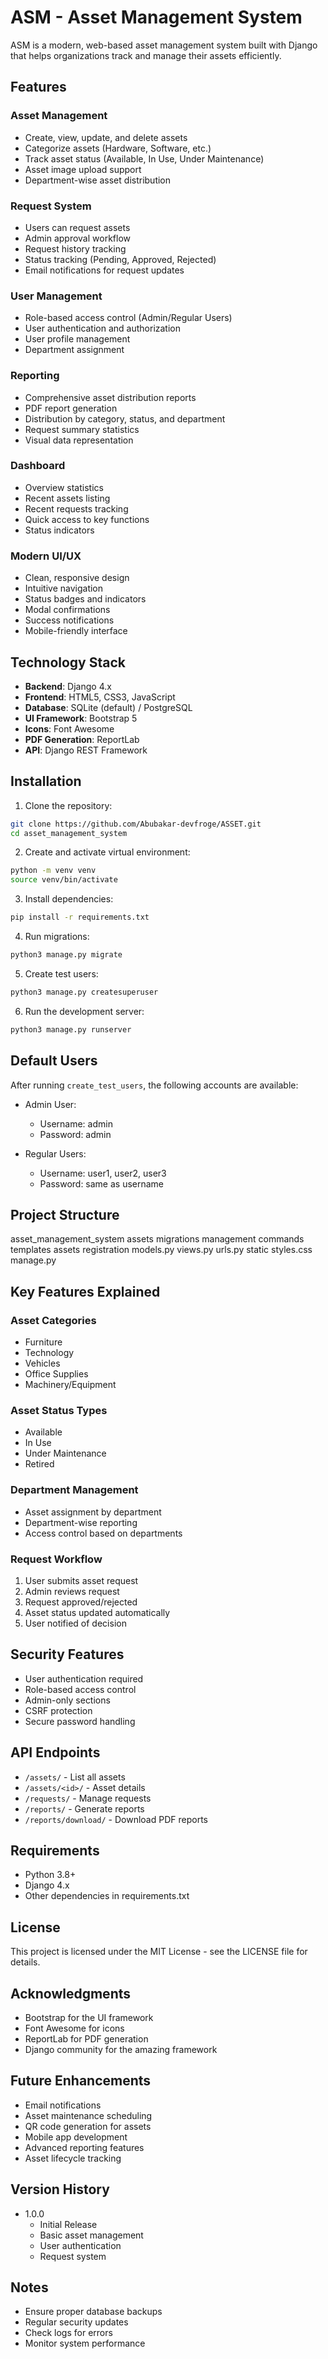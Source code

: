 # ASM - Asset Management System

ASM is a modern, web-based asset management system built with Django that helps organizations track and manage their assets efficiently.

## Features

### Asset Management
- Create, view, update, and delete assets
- Categorize assets (Hardware, Software, etc.)
- Track asset status (Available, In Use, Under Maintenance)
- Asset image upload support
- Department-wise asset distribution

### Request System
- Users can request assets
- Admin approval workflow
- Request history tracking
- Status tracking (Pending, Approved, Rejected)
- Email notifications for request updates

### User Management
- Role-based access control (Admin/Regular Users)
- User authentication and authorization
- User profile management
- Department assignment

### Reporting
- Comprehensive asset distribution reports
- PDF report generation
- Distribution by category, status, and department
- Request summary statistics
- Visual data representation


### Dashboard
- Overview statistics
- Recent assets listing
- Recent requests tracking
- Quick access to key functions
- Status indicators



### Modern UI/UX
- Clean, responsive design
- Intuitive navigation
- Status badges and indicators
- Modal confirmations
- Success notifications
- Mobile-friendly interface


## Technology Stack

- **Backend**: Django 4.x
- **Frontend**: HTML5, CSS3, JavaScript
- **Database**: SQLite (default) / PostgreSQL
- **UI Framework**: Bootstrap 5
- **Icons**: Font Awesome
- **PDF Generation**: ReportLab
- **API**: Django REST Framework

## Installation

1. Clone the repository:

```bash
git clone https://github.com/Abubakar-devfroge/ASSET.git
cd asset_management_system        
```
2. Create and activate virtual environment:
```bash
python -m venv venv
source venv/bin/activate
```
3. Install dependencies:
```bash
pip install -r requirements.txt
```
4. Run migrations:
```bash
python3 manage.py migrate
```
5. Create test users:
```bash
python3 manage.py createsuperuser
```
6. Run the development server:
```bash
python3 manage.py runserver
```

## Default Users

After running `create_test_users`, the following accounts are available:

- Admin User:
  - Username: admin
  - Password: admin

- Regular Users:
  - Username: user1, user2, user3
  - Password: same as username

## Project Structure

asset_management_system
assets
migrations
management
commands
templates
assets
registration
models.py
views.py
urls.py
static
styles.css
manage.py



## Key Features Explained

### Asset Categories
- Furniture
- Technology
- Vehicles
- Office Supplies
- Machinery/Equipment

### Asset Status Types
- Available
- In Use
- Under Maintenance
- Retired

### Department Management
- Asset assignment by department
- Department-wise reporting
- Access control based on departments

### Request Workflow
1. User submits asset request
2. Admin reviews request
3. Request approved/rejected
4. Asset status updated automatically
5. User notified of decision

## Security Features

- User authentication required
- Role-based access control
- Admin-only sections
- CSRF protection
- Secure password handling

## API Endpoints

- `/assets/` - List all assets
- `/assets/<id>/` - Asset details
- `/requests/` - Manage requests
- `/reports/` - Generate reports
- `/reports/download/` - Download PDF reports



## Requirements

- Python 3.8+
- Django 4.x
- Other dependencies in requirements.txt

## License

This project is licensed under the MIT License - see the LICENSE file for details.


## Acknowledgments

- Bootstrap for the UI framework
- Font Awesome for icons
- ReportLab for PDF generation
- Django community for the amazing framework



## Future Enhancements

- Email notifications
- Asset maintenance scheduling
- QR code generation for assets
- Mobile app development
- Advanced reporting features
- Asset lifecycle tracking

## Version History

- 1.0.0
  - Initial Release
  - Basic asset management
  - User authentication
  - Request system

## Notes

- Ensure proper database backups
- Regular security updates
- Check logs for errors
- Monitor system performance
